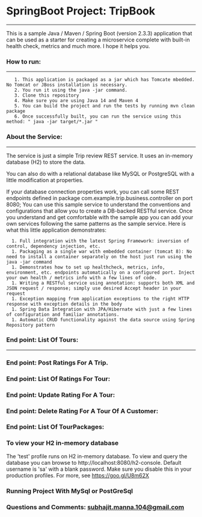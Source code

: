 # SpringBoot Project: TripBook 
-----------------------------------------------------------------------------------------------
This is a sample Java / Maven / Spring Boot (version 2.3.3) application that can be used as a starter 
for creating a microservice complete with built-in health check, metrics and much more. I hope it helps you.
### How to run: 
-----------------------------------------------------------------------------------------------
       1. This application is packaged as a jar which has Tomcate mbedded. No Tomcat or JBoss installation is necessary.
       2. You run it using the java -jar command.
       3. Clone this repository
       4. Make sure you are using Java 14 and Maven 4
       5. You can build the project and run the tests by running mvn clean package
       6. Once successfully built, you can run the service using this method: " java -jar target/*.jar "  
### About the Service:
-----------------------------------------------------------------------------------------------------
   The service is just a simple Trip review REST service. It uses an in-memory database (H2) to store the data.
   
   You can also do with a relational database like MySQL or PostgreSQL with a little modification at properties.
   
   If your database connection properties work, you can call some REST endpoints defined in package com.example.trip.business.controller on port 8080;
   You can use this sample service to understand the conventions and configurations that allow you to create a DB-backed RESTful service. Once you understand and get comfortable with the sample app you can add your own services following the same patterns as the sample service. 
   Here is what this little application demonstrates:
   
      1. Full integration with the latest Spring Framework: inversion of control, dependency injection, etc.
      1. Packaging as a single war with embedded container (tomcat 8): No need to install a container separately on the host just run using the java -jar command
      1. Demonstrates how to set up healthcheck, metrics, info, environment, etc. endpoints automatically on a configured port. Inject your own health / metrics info with a few lines of code.
      1. Writing a RESTful service using annotation: supports both XML and JSON request / response; simply use desired Accept header in your request
      1. Exception mapping from application exceptions to the right HTTP response with exception details in the body
      1. Spring Data Integration with JPA/Hibernate with just a few lines of configuration and familiar annotations.
      1. Automatic CRUD functionality against the data source using Spring Repository pattern
### End point: List Of Tours:
------------------------------

### End point: Post Ratings For A Trip.
     
### End point: List Of Ratings For Tour:


### End point: Update Rating For A Tour: 


### End point: Delete Rating For A Tour Of A Customer: 


### End point: List Of TourPackages: 


### To view your H2 in-memory database
   The 'test' profile runs on H2 in-memory database. To view and query the database you can browse to http://localhost:8080/h2-console.
   Default username is 'sa'
   with a blank password. Make sure you disable this in your production profiles. For more, see https://goo.gl/U8m62X
      
### Running Project With MySql or PostGreSql 

### Questions and Comments: subhajit.manna.104@gmail.com